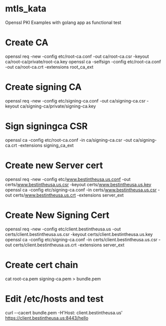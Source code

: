 # mtls_kata
Openssl PKI Examples with golang app as functional test

# Create CA
openssl req -new -config etc/root-ca.conf -out ca/root-ca.csr -keyout ca/root-ca/private/root-ca.key
openssl ca -selfsign -config etc/root-ca.conf -out ca/root-ca.crt -extensions root_ca_ext

# Create signing CA
openssl req -new -config etc/signing-ca.conf -out ca/signing-ca.csr -keyout ca/signing-ca/private/signing-ca.key

# Sign signingca CSR
openssl ca -config etc/root-ca.conf -in ca/signing-ca.csr -out ca/signing-ca.crt -extensions signing_ca_ext

# Create new Server cert
openssl req -new -config etc/www.bestintheusa.us.conf -out certs/www.bestintheusa.us.csr -keyout certs/www.bestintheusa.us.key
openssl ca -config etc/signing-ca.conf -in certs/www.bestintheusa.us.csr -out certs/www.bestintheusa.us.crt -extensions server_ext

# Create New Signing Cert
openssl req -new -config etc/client.bestintheusa.us -out certs/client.bestintheusa.us.csr -keyout certs/client.bestintheusa.us.key
openssl ca -config etc/signing-ca.conf -in certs/client.bestintheusa.us.csr -out certs/client.bestintheusa.us.crt -extensions server_ext

# Create cert chain
cat root-ca.pem signing-ca.pem > bundle.pem
# Edit /etc/hosts and test
curl --cacert bundle.pem -H'Host: client.bestintheusa.us' https://client.bestintheusa.us:8443/hello
